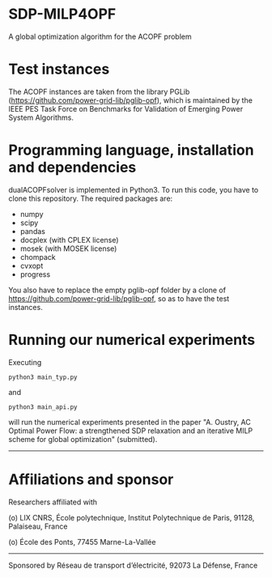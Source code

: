 # SDP-MILP4OPF
A global optimization algorithm for the ACOPF problem

# Test instances

The ACOPF instances are taken from the library PGLib (https://github.com/power-grid-lib/pglib-opf), which is maintained by the IEEE PES Task Force on Benchmarks for Validation of Emerging Power System Algorithms.


# Programming language, installation and dependencies

dualACOPFsolver is implemented in Python3. To run this code, you have to clone this repository. The required packages are:
- numpy
- scipy
- pandas
- docplex (with CPLEX license)
- mosek (with MOSEK license)
- chompack
- cvxopt 
- progress


You also have to replace the empty pglib-opf folder by a clone of https://github.com/power-grid-lib/pglib-opf, so as to have the test instances.


# Running our numerical experiments

Executing 
```
python3 main_typ.py
```

and

```
python3 main_api.py
```

will run the numerical experiments presented in the paper "A. Oustry, AC Optimal Power Flow: a strengthened SDP relaxation and an iterative MILP scheme for global optimization" (submitted).  

---------------------------------------------------------------------------------------
# Affiliations and sponsor

Researchers affiliated with

(o) LIX CNRS, École polytechnique, Institut Polytechnique de Paris, 91128, Palaiseau, France 

(o) École des Ponts, 77455 Marne-La-Vallée

---------------------------------------------------------------------------------------

Sponsored by Réseau de transport d’électricité, 92073 La Défense, France




